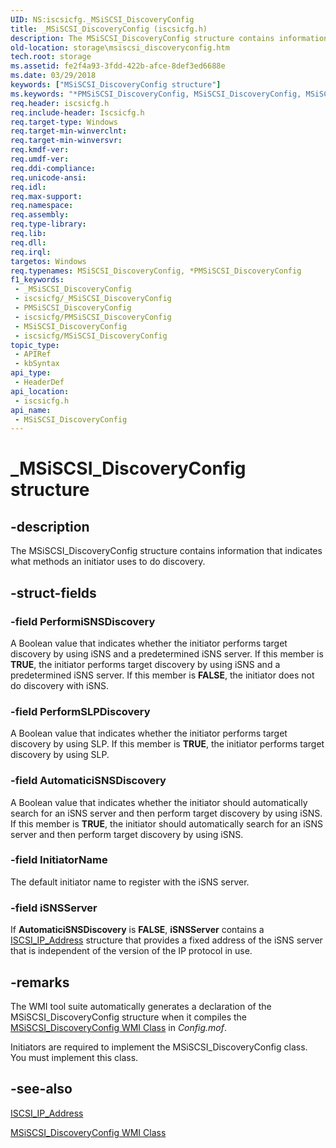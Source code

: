 ```yaml
---
UID: NS:iscsicfg._MSiSCSI_DiscoveryConfig
title: _MSiSCSI_DiscoveryConfig (iscsicfg.h)
description: The MSiSCSI_DiscoveryConfig structure contains information that indicates what methods an initiator uses to do discovery.
old-location: storage\msiscsi_discoveryconfig.htm
tech.root: storage
ms.assetid: fe2f4a93-3fdd-422b-afce-8def3ed6688e
ms.date: 03/29/2018
keywords: ["MSiSCSI_DiscoveryConfig structure"]
ms.keywords: "*PMSiSCSI_DiscoveryConfig, MSiSCSI_DiscoveryConfig, MSiSCSI_DiscoveryConfig structure [Storage Devices], PMSiSCSI_DiscoveryConfig, PMSiSCSI_DiscoveryConfig structure pointer [Storage Devices], _MSiSCSI_DiscoveryConfig, iscsicfg/MSiSCSI_DiscoveryConfig, iscsicfg/PMSiSCSI_DiscoveryConfig, storage.msiscsi_discoveryconfig, structs-iSCSI_b27b8a7d-40bd-40a7-b9d8-3e49bbc8497f.xml"
req.header: iscsicfg.h
req.include-header: Iscsicfg.h
req.target-type: Windows
req.target-min-winverclnt: 
req.target-min-winversvr: 
req.kmdf-ver: 
req.umdf-ver: 
req.ddi-compliance: 
req.unicode-ansi: 
req.idl: 
req.max-support: 
req.namespace: 
req.assembly: 
req.type-library: 
req.lib: 
req.dll: 
req.irql: 
targetos: Windows
req.typenames: MSiSCSI_DiscoveryConfig, *PMSiSCSI_DiscoveryConfig
f1_keywords:
 - _MSiSCSI_DiscoveryConfig
 - iscsicfg/_MSiSCSI_DiscoveryConfig
 - PMSiSCSI_DiscoveryConfig
 - iscsicfg/PMSiSCSI_DiscoveryConfig
 - MSiSCSI_DiscoveryConfig
 - iscsicfg/MSiSCSI_DiscoveryConfig
topic_type:
 - APIRef
 - kbSyntax
api_type:
 - HeaderDef
api_location:
 - iscsicfg.h
api_name:
 - MSiSCSI_DiscoveryConfig
---
```


# _MSiSCSI_DiscoveryConfig structure


## -description

The MSiSCSI_DiscoveryConfig structure contains information that indicates what methods an initiator uses to do discovery.

## -struct-fields

### -field PerformiSNSDiscovery

A Boolean value that indicates whether the initiator performs target discovery by using iSNS and a predetermined iSNS server. If this member is <b>TRUE</b>, the initiator performs target discovery by using iSNS and a predetermined iSNS server. If this member is <b>FALSE</b>, the initiator does not do discovery with iSNS.

### -field PerformSLPDiscovery

A Boolean value that indicates whether the initiator performs target discovery by using SLP. If this member is <b>TRUE</b>, the initiator performs target discovery by using SLP.

### -field AutomaticiSNSDiscovery

A Boolean value that indicates whether the initiator should automatically search for an iSNS server and then perform target discovery by using iSNS. If this member is <b>TRUE</b>, the initiator should automatically search for an iSNS server and then perform target discovery by using iSNS.

### -field InitiatorName

The default initiator name to register with the iSNS server.

### -field iSNSServer

If <b>AutomaticiSNSDiscovery</b> is <b>FALSE</b>, <b>iSNSServer</b> contains a <a href="https://docs.microsoft.com/windows-hardware/drivers/ddi/iscsidef/ns-iscsidef-_iscsi_ip_address">ISCSI_IP_Address</a> structure that provides a fixed address of the iSNS server that is independent of the version of the IP protocol in use.

## -remarks

The WMI tool suite automatically generates a declaration of the MSiSCSI_DiscoveryConfig structure when it compiles the <a href="https://docs.microsoft.com/windows-hardware/drivers/storage/msiscsi-discoveryconfig-wmi-class">MSiSCSI_DiscoveryConfig WMI Class</a> in <i>Config.mof</i>. 

Initiators are required to implement the MSiSCSI_DiscoveryConfig class. You must implement this class.

## -see-also

<a href="https://docs.microsoft.com/windows-hardware/drivers/ddi/iscsidef/ns-iscsidef-_iscsi_ip_address">ISCSI_IP_Address</a>



<a href="https://docs.microsoft.com/windows-hardware/drivers/storage/msiscsi-discoveryconfig-wmi-class">MSiSCSI_DiscoveryConfig WMI Class</a>

